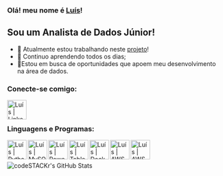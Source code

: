 ### Olá! meu nome é [Luís][Linkedin]!

## Sou um Analista de Dados Júnior!

- 🥅 Atualmente estou trabalhando neste [projeto][project]!
- 🌱 Continuo aprendendo todos os dias;
- 🔭Estou em busca de oportunidades que apoem meu desenvolvimento na área de dados.

### Conecte-se comigo:
[<img align="left" alt= "Luís | Linkedin" width="45px" src="https://cdn.jsdelivr.net/npm/simple-icons@v7/icons/linkedin.svg" />][Linkedin]

<br />
<br />

### Linguagens e Programas:
<img align="left" alt= "Luís | Python" width="45px" src="https://cdn.jsdelivr.net/npm/simple-icons@v7/icons/python.svg" />
<img align="left" alt= "Luís | MySQL" width="45px" src="https://cdn.jsdelivr.net/npm/simple-icons@v7/icons/mysql.svg" />
<img align="left" alt= "Luís | PowerBi" width="45px" src="https://cdn.jsdelivr.net/npm/simple-icons@v7/icons/powerbi.svg" />
<img align="left" alt= "Luís | Tableau" width="45px" src="https://cdn.jsdelivr.net/npm/simple-icons@v7/icons/tableau.svg" />
<img align="left" alt= "Luís | Docker" width="45px" src="https://cdn.jsdelivr.net/npm/simple-icons@v7/icons/docker.svg" />
<img align="left" alt= "Luís | AWS" width="45px" src="https://cdn.jsdelivr.net/npm/simple-icons@v7/icons/amazonaws.svg" />
<img align="left" alt= "Luís | AWS" width="45px" src="https://cdn.jsdelivr.net/npm/simple-icons@v7/icons/amazonrds.svg" />

<br />


<br />
<br />

</details>

<img align="left" alt="codeSTACKr's GitHub Stats" src="https://github-readme-stats.vercel.app/api?username=Ledu55&show_icons=true&hide_border=false&title_color=ff652f&icon_color=FFE400&bg_color=09131B&text_color=ffffff&border_color=0c1a25" />

</details>



[Linkedin]: https://www.linkedin.com/in/lecn5/
[project]: https://github.com/Ledu55/Sql_Covid_Project
